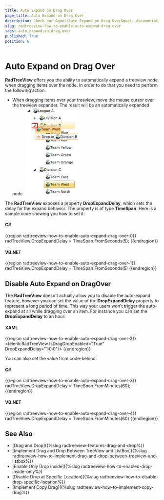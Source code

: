 ```yaml
---
title: Auto Expand on Drag Over
page_title: Auto Expand on Drag Over
description: Check our &quot;Auto Expand on Drag Over&quot; documentation article for the RadTreeView {{ site.framework_name }} control.
slug: radtreeview-how-to-enable-auto-expand-drag-over
tags: auto,expand,on,drag,over
published: True
position: 6
---
```


# Auto Expand on Drag Over

__RadTreeView__ offers you the ability to automatically expand a treeview node when dragging items over the node. In order to do that you need to perform the following action:

* When dragging items over your treeview, move the mouse cursor over the treeview expander. The result will be an automatically expanded node. 
![WPF RadTreeView ](images/RadTreeView_HowEnableAutoExpandOnDragOver_010.png)

The __RadTreeView__ exposes a property __DropExpandDelay__, which sets the delay for the expand behavior. The property is of type __TimeSpan__. Here is a sample code showing you how to set it:		

#### __C#__
{{region radtreeview-how-to-enable-auto-expand-drag-over-0}}
	radTreeView.DropExpandDelay = TimeSpan.FromSeconds(5);
{{endregion}}

#### __VB.NET__	
{{region radtreeview-how-to-enable-auto-expand-drag-over-1}}
	radTreeView.DropExpandDelay = TimeSpan.FromSeconds(5)
{{endregion}}

## Disable Auto Expand on DragOver

The __RadTreeView__ doesn't actually allow you to disable the auto-expand feature, however you can set the value of the __DropExpandDelay__ property to represent a long period of time. This way your users won't trigger the auto-expand at all while dragging over an item. For instance you can set the __DropExpandDelay__ to an hour:		

#### __XAML__	
{{region radtreeview-how-to-enable-auto-expand-drag-over-2}}
	<telerik:RadTreeView IsDragDropEnabled="True" DropExpandDelay="1:0:0"/>
{{endregion}}

You can also set the value from code-behind:
	
#### __C#__
{{region radtreeview-how-to-enable-auto-expand-drag-over-3}}
	radTreeView.DropExpandDelay = TimeSpan.FromMinutes(60);		
{{endregion}}

#### __VB.NET__
{{region radtreeview-how-to-enable-auto-expand-drag-over-4}}
	radTreeView.DropExpandDelay = TimeSpan.FromMinutes(60)
{{endregion}}

## See Also
 * [Drag and Drop]({%slug radtreeview-features-drag-and-drop%})
 * [Implement Drag and Drop Between TreeView and ListBox]({%slug radtreeview-how-to-implement-drag-and-drop-between-treeview-and-listbox%})
 * [Enable Only Drop Inside]({%slug radtreeview-how-to-enabled-drop-inside-only%})
 * [Disable Drop at Specific Location]({%slug radtreeview-how-to-disable-drop-specific-location%})
 * [Implement Copy Drag]({%slug radtreeview-how-to-implement-copy-drag%})